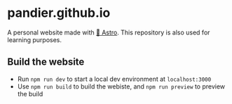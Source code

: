 # pandier.github.io

A personal website made with [🚀 Astro](https://astro.build/). This repository is also used for learning purposes.


## Build the website

- Run `npm run dev` to start a local dev environment at `localhost:3000`
- Use `npm run build` to build the webiste, and `npm run preview` to preview the build